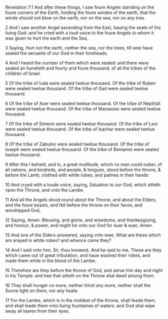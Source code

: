 Revelation 7:1 And after these things, I saw foure Angels standing on the foure corners of the Earth, holding the foure windes of the earth, that the winde should not blow on the earth, nor on the sea, nor on any tree.

2 And I saw another Angel ascending from the East, hauing the seale of the liuing God: and he cried with a loud voice to the foure Angels to whom it was giuen to hurt the earth and the Sea,

3 Saying, Hurt not the earth, neither the sea, nor the trees, till wee haue sealed the seruants of our God in their foreheads.

4 And I heard the number of them which were sealed: and there were sealed an hundreth and fourty and foure thousand, of all the tribes of the children of Israel.

5 Of the tribe of Iuda were sealed twelue thousand. Of the tribe of Ruben were sealed twelue thousand. Of the tribe of Gad were sealed twelue thousand.

6 Of the tribe of Aser were sealed twelue thousand. Of the tribe of Nepthali were sealed twelue thousand. Of the tribe of Manasses were sealed twelue thousand.

7 Of the tribe of Simeon were sealed twelue thousand. Of the tribe of Leui were sealed twelue thousand. Of the tribe of Isachar were sealed twelue thousand.

8 Of the tribe of Zabulon were sealed twelue thousand. Of the tribe of Ioseph were sealed twelue thousand. Of the tribe of Beniamin were sealed twelue thousand.

9 After this I beheld, and lo, a great multitude, which no man could nuber, of all nations, and kindreds, and people, & tongues, stood before the throne, & before the Lamb, clothed with white robes, and palmes in their hands:

10 And cryed with a loude voice, saying, Saluation to our God, which sitteth vpon the Throne, and vnto the Lambe.

11 And all the Angels stood round about the Throne, and about the Elders, and the foure beasts, and fell before the throne on their faces, and worshipped God,

12 Saying, Amen: Blessing, and glorie, and wisedome, and thankesgiuing, and honour, & power, and might be vnto our God for euer & euer, Amen.

13 And one of the Elders answered, saying vnto mee, What are these which are arayed in white robes? and whence came they?

14 And I said vnto him, Sir, thou knowest. And he said to me, These are they which came out of great tribulation, and haue washed their robes, and made them white in the blood of the Lambe.

15 Therefore are they before the throne of God, and serue him day and night in his Temple: and hee that sitteth on the Throne shal dwell among them.

16 They shall hunger no more, neither thirst any more, neither shall the Sunne light on them, nor any heate.

17 For the Lambe, which is in the middest of the throne, shall feede them, and shall leade them vnto liuing fountaines of waters: and God shal wipe away all teares from their eyes.
